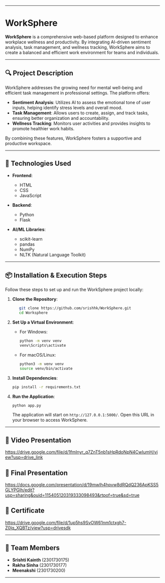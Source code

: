 
---

# WorkSphere

**WorkSphere** is a comprehensive web-based platform designed to enhance workplace wellness and productivity. By integrating AI-driven sentiment analysis, task management, and wellness tracking, WorkSphere aims to create a balanced and efficient work environment for teams and individuals.

---

## 🔍 Project Description

WorkSphere addresses the growing need for mental well-being and efficient task management in professional settings. The platform offers:

- **Sentiment Analysis**: Utilizes AI to assess the emotional tone of user inputs, helping identify stress levels and overall mood.
- **Task Management**: Allows users to create, assign, and track tasks, ensuring better organization and accountability.
- **Wellness Tracking**: Monitors user activities and provides insights to promote healthier work habits.

By combining these features, WorkSphere fosters a supportive and productive workspace.

---

## 🚀 Technologies Used

- **Frontend**:
  - HTML
  - CSS
  - JavaScript

- **Backend**:
  - Python
  - Flask

- **AI/ML Libraries**:
  - scikit-learn
  - pandas
  - NumPy
  - NLTK (Natural Language Toolkit)

---

## 📦 Installation & Execution Steps

Follow these steps to set up and run the WorkSphere project locally:

1. **Clone the Repository**:
   ```bash
      git clone https://github.com/srishhk/WorkSphere.git
      cd Worksphere
   ```

2. **Set Up a Virtual Environment**:
   - For Windows:
     ```bash
     python -m venv venv
     venv\Scripts\activate
     ```
   - For macOS/Linux:
     ```bash
     python3 -m venv venv
     source venv/bin/activate
     ```

3. **Install Dependencies**:
   ```bash
   pip install -r requirements.txt
   ```

4. **Run the Application**:
   ```bash
   python app.py
   ```
   The application will start on `http://127.0.0.1:5000/`. Open this URL in your browser to access WorkSphere.

---

## 🎥 Video Presentation
https://drive.google.com/file/d/1fmInyr_q7ZnT5nb1sHpRdoNpN4CwIumH/view?usp=drive_link

## 🎥 Final Presentation
https://docs.google.com/presentation/d/19mwIh4hpvw8dRQdQ236ApKSS5GLYPGlh/edit?usp=sharing&ouid=115405120319333098493&rtpof=true&sd=true

## 🎥 Certificate
https://drive.google.com/file/d/1up5hs9SvOW61nm1ctxgh7-Z0lq_XQBTz/view?usp=drivesdk

---

## 👥 Team Members

- **Srishti Kainth** (2301730175)
- **Rakha Sinha** (2301730177)
- **Meenakshi** (2301730200)

---
